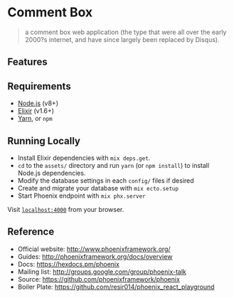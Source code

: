 
# Comment Box
>  a comment box web application (the type that were all over the early 2000?s
internet, and have since largely been replaced by Disqus). 

## Features


## Requirements

* [Node.js](https://nodejs.org/en) (v8+)
* [Elixir](https://elixir-lang.org/install.html) (v1.6+)
* [Yarn](https://yarnpkg.com/en/docs/install), or `npm`

## Running Locally

* Install Elixir dependencies with `mix deps.get`.
* `cd` to the `assets/` directory and run `yarn` (or `npm install`) to install Node.js dependencies.
* Modify the database settings in each `config/` files if desired
* Create and migrate your database with `mix ecto.setup`
* Start Phoenix endpoint with `mix phx.server`

Visit [`localhost:4000`](http://localhost:4000) from your browser.

## Reference

  * Official website: http://www.phoenixframework.org/
  * Guides: http://phoenixframework.org/docs/overview
  * Docs: https://hexdocs.pm/phoenix
  * Mailing list: http://groups.google.com/group/phoenix-talk
  * Source: https://github.com/phoenixframework/phoenix
  * Boiler Plate: https://github.com/resir014/phoenix_react_playground

